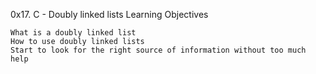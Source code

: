 0x17. C - Doubly linked lists
Learning Objectives

    What is a doubly linked list
    How to use doubly linked lists
    Start to look for the right source of information without too much help
